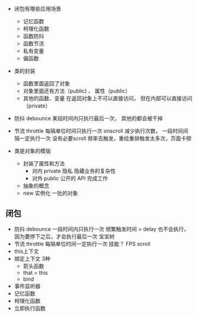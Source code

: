 - 闭包有哪些应用场景
    - 记忆函数
    - 柯理化函数
    - 函数防抖
    - 函数节流
    - 私有变量
    - 偏函数

- 类的封装
    - 函数里面返回了对象
    - 对象里面还有方法（public) 、 属性（public）
    - 其他的函数、变量 在返回对象上不可以直接访问， 但在内部可以直接访问（private）    

- 防抖 debounce 
    某段时间内只执行最后一次， 其他的都会被干掉 

- 节流 throttle
   每隔单位时间只执行一次
   onscroll 减少执行次数， 一段时间间隔一定执行一次
   没有必要scroll 频率去触发，重绘重排触发太多次，页面卡顿

- 类是对象的模版
    - 封装了属性和方法
        - 对内 private 隐私 隐藏业务的复杂性
        - 对外 public 公开的 API 完成工作
    - 抽象的概念
    - new 实例化 一批的对象

## 闭包
- 防抖 debounce 
    一段时间内只执行一次
    频繁触发时间 > delay 也不会执行，因为要停下之后，才会执行最后一次
    宝宝树
- 节流 throttle
    每隔单位时间一定执行一次
    技能？ FPS 
    scroll  
- this上下文 
- 绑定上下文
    3种 
    - 箭头函数
    - that = this
    - bind
- 事件监听器
- 记忆函数
- 柯理化函数
- 立即执行函数
    